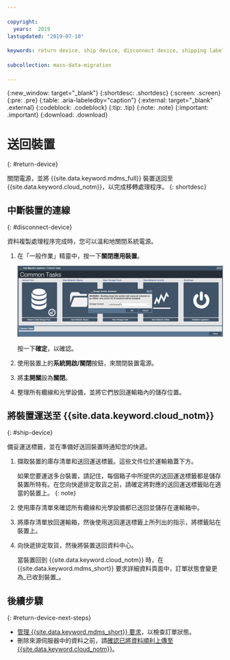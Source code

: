 ```yaml
---

copyright:
  years:  2019
lastupdated: "2019-07-10"

keywords: return device, ship device, disconnect device, shipping label

subcollection: mass-data-migration

---
```

{:new_window: target="_blank"}
{:shortdesc: .shortdesc}
{:screen: .screen}
{:pre: .pre}
{:table: .aria-labeledby="caption"}
{:external: target="_blank" .external}
{:codeblock: .codeblock}
{:tip: .tip}
{:note: .note}
{:important: .important}
{:download: .download}

# 送回裝置
{: #return-device}

關閉電源，並將 {{site.data.keyword.mdms_full}} 裝置送回至 {{site.data.keyword.cloud_notm}}，以完成移轉處理程序。
{: shortdesc}

## 中斷裝置的連線
{: #disconnect-device}

資料複製處理程序完成時，您可以溫和地關閉系統電源。

1. 在「一般作業」精靈中，按一下**關閉應用裝置**。

    ![關閉應用裝置](images/ShutDown.png)

    按一下**確定**，以確認。
2. 使用裝置上的**系統開啟/關閉**按鈕，來關閉裝置電源。 
3. 將**主開關**設為**關閉**。
4. 整理所有纜線和光學設備，並將它們放回運輸箱內的儲存位置。

## 將裝置運送至 {{site.data.keyword.cloud_notm}}
{: #ship-device}

備妥運送標籤，並在準備好送回裝置時通知您的快遞。

1. 擷取裝置的庫存清單和送回運送標籤。這些文件位於運輸箱蓋下方。

    如果您要運送多台裝置，請記住，每個箱子中所提供的送回運送標籤都是儲存裝置所特有。在您向快遞排定取貨之前，請確定將對應的送回運送標籤貼在適當的裝置上。
    {: note}
2. 使用庫存清單來確認所有纜線和光學設備都已送回並儲存在運輸箱中。
3. 將庫存清單放回運輸箱，然後使用送回運送標籤上所列出的指示，將標籤貼在裝置上。
4. 向快遞排定取貨，然後將裝置送回資料中心。

    當裝置回到 {{site.data.keyword.cloud_notm}} 時，在 {{site.data.keyword.mdms_short}} 要求詳細資料頁面中，訂單狀態會變更為_已收到裝置_。

## 後續步驟
{: #return-device-next-steps}

- [管理 {{site.data.keyword.mdms_short}} 要求](/docs/infrastructure/mass-data-migration?topic=mass-data-migration-manage-request)，以檢查訂單狀態。
- 刪除來源伺服器中的資料之前，請[確認已將資料順利上傳至 {{site.data.keyword.cloud_notm}}](/docs/infrastructure/mass-data-migration?topic=mass-data-migration-verify-data)。

